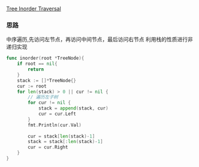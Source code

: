 [Tree Inorder Traversal](https://leetcode.com/problems/binary-tree-inorder-traversal/)

### 思路
中序遍历,先访问左节点，再访问中间节点，最后访问右节点
利用栈的性质进行非递归实现
```go
func inorder(root *TreeNode){
    if root == nil{
        return
    }
	stack := []*TreeNode{}
	cur := root
    for len(stack) > 0 || cur != nil {
        // 遍历左子树
		for cur != nil {
			stack = append(stack, cur)
			cur = cur.Left
		}
        fmt.Println(cur.Val)
        
        cur = stack[len(stack)-1]
        stack = stack[:len(stack)-1]
        cur = cur.Right
    }
}
```